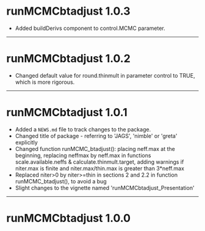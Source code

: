 # runMCMCbtadjust 1.0.3

- Added buildDerivs component to control.MCMC parameter.

---

# runMCMCbtadjust 1.0.2

- Changed default value for round.thinmult in parameter control to TRUE, which is more rigorous.

---

# runMCMCbtadjust 1.0.1

- Added a `NEWS.md` file to track changes to the package.
- Changed title of package - referring to 'JAGS', 'nimble' or 'greta' explicitly
- Changed function runMCMC_btadjust(): placing neff.max at the beginning, replacing neffmax by neff.max in functions scale.available.neffs & calculate.thinmult.target, adding warnings if niter.max is finite and niter.max/thin.max is greater than 3*neff.max
- Replaced niter>0 by niter>=thin in sections 2 and 2.2 in function runMCMC_btadjust(), to avoid a bug
- Slight changes to the vignette named 'runMCMCbtadjust_Presentation'

---
# runMCMCbtadjust 1.0.0

